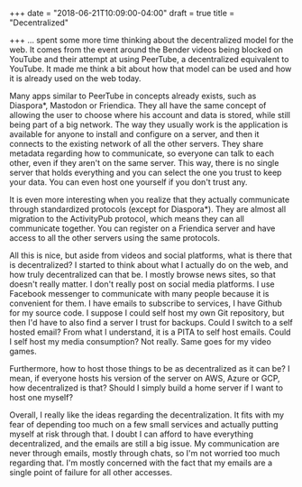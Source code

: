 +++
date = "2018-06-21T10:09:00-04:00"
draft = true
title = "Decentralized"

+++
... spent some more time thinking about the decentralized model for the web. It comes from the event around the Bender videos being blocked on YouTube and their attempt at using PeerTube, a decentralized equivalent to YouTube. It made me think a bit about how that model can be used and how it is already used on the web today.

Many apps similar to PeerTube in concepts already exists, such as Diaspora\*, Mastodon or Friendica. They all have the same concept of allowing the user to choose where his account and data is stored, while still being part of a big network. The way they usually work is the application is available for anyone to install and configure on a server, and then it connects to the existing network of all the other servers. They share metadata regarding how to communicate, so everyone can talk to each other, even if they aren't on the same server. This way, there is no single server that holds everything and you can select the one you trust to keep your data. You can even host one yourself if you don't trust any.

It is even more interesting when you realize that they actually communicate through standardized protocols (except for Diaspora\*). They are almost all migration to the ActivityPub protocol, which means they can all communicate together. You can register on a Friendica server and have access to all the other servers using the same protocols.

All this is nice, but aside from videos and social platforms, what is there that is decentralized? I started to think about what I actually do on the web, and how truly decentralized can that be. I mostly browse news sites, so that doesn't really matter. I don't really post on social media platforms. I use Facebook messenger to communicate with many people because it is convenient for them. I have emails to subscribe to services, I have Github for my source code. I suppose I could self host my own Git repository, but then I'd have to also find a server I trust for backups. Could I switch to a self hosted email? From what I understand, it is a PITA to self host emails. Could I self host my media consumption? Not really. Same goes for my video games.

Furthermore, how to host those things to be as decentralized as it can be? I mean, if everyone hosts his version of the server on AWS, Azure or GCP, how decentralized is that? Should I simply build a home server if I want to host one myself?

Overall, I really like the ideas regarding the decentralization. It fits with my fear of depending too much on a few small services and actually putting myself at risk through that. I doubt I can afford to have everything decentralized, and the emails are still a big issue. My communication are never through emails, mostly through chats, so I'm not worried too much regarding that. I'm mostly concerned with the fact that my emails are a single point of failure for all other accesses.